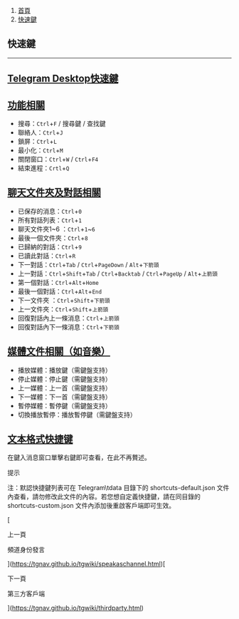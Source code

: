 1.  [首頁](https://tgnav.github.io/tgwiki/)
2.  [快速鍵](https://tgnav.github.io/tgwiki/shortcut.html)

## 快速鍵

* * *

## [Telegram Desktop快速鍵](#telegram-desktop快速鍵)

## [功能相關](#功能相關)

+   搜尋：`Ctrl`+`F` / 搜尋鍵 / 查找鍵
+   聯絡人：`Ctrl`+`J`
+   鎖屏：`Ctrl`+`L`
+   最小化：`Ctrl`+`M`
+   關閉窗口：`Ctrl`+`W` / `Ctrl`+`F4`
+   結束進程：`Crtl`+`Q`

## [聊天文件夾及對話相關](#聊天文件夾及對話相關)

+   已保存的消息：`Ctrl`+`0`
+   所有對話列表：`Ctrl`+`1`
+   聊天文件夾1~6 ：`Ctrl`+`1`~`6`
+   最後一個文件夾：`Ctrl`+`8`
+   已歸納的對話：`Ctrl`+`9`
+   已讀此對話：`Ctrl`+`R`
+   下一對話：`Ctrl`+`Tab` / `Ctrl`+`PageDown` / `Alt`+`下箭頭`
+   上一對話：`Ctrl`+`Shift`+`Tab` / `Ctrl`+`Backtab` / `Ctrl`+`PageUp` / `Alt`+`上箭頭`
+   第一個對話：`Ctrl`+`Alt`+`Home`
+   最後一個對話：`Ctrl`+`Alt`+`End`
+   下一文件夾 ：`Ctrl`+`Shift`+`下箭頭`
+   上一文件夾：`Ctrl`+`Shift`+`上箭頭`
+   回復對話內上一條消息：`Ctrl`+`上箭頭`
+   回復對話內下一條消息：`Ctrl`+`下箭頭`

## [媒體文件相關（如音樂）](#媒體文件相關-如音樂)

+   播放媒體：播放鍵（需鍵盤支持）
+   停止媒體：停止鍵（需鍵盤支持）
+   上一媒體：上一首（需鍵盤支持）
+   下一媒體：下一首（需鍵盤支持）
+   暫停媒體：暫停鍵（需鍵盤支持）
+   切換播放暫停：播放暫停鍵（需鍵盤支持）

## [文本格式快捷键](#文本格式快捷键)

在鍵入消息窗口單擊右鍵即可查看，在此不再贅述。

提示

注：默認快捷鍵列表可在 Telegram\\tdata 目錄下的 shortcuts-default.json 文件內查看，請勿修改此文件的內容。若您想自定義快捷鍵，請在同目錄的 shortcuts-custom.json 文件內添加後重啟客戶端即可生效。

[

上一頁

頻道身份發言

](https://tgnav.github.io/tgwiki/speakaschannel.html)[

下一頁

第三方客戶端

](https://tgnav.github.io/tgwiki/thirdparty.html)